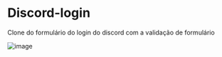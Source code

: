 # Discord-login
Clone do formulário do login do discord com a validação de formulário

![image](https://user-images.githubusercontent.com/89053769/140393549-01f98fff-2701-4baf-872f-94fd1f464e3c.png)
